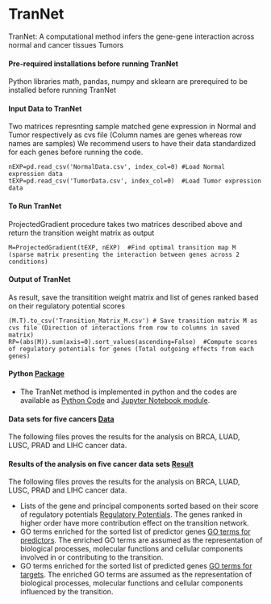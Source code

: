 # TranNet
TranNet: A computational method infers the gene-gene interaction across normal and cancer tissues Tumors
#### Pre-required installations before running TranNet
Python libraries math, pandas, numpy and sklearn are prerequired to be installed before running TranNet
#### Input Data to TranNet
Two matrices represnting sample matched gene expression in Normal and Tumor respectively as cvs file (Column names are genes whereas row names are samples) 
We recommend users to have their data standardized for each genes before running the code.
```
nEXP=pd.read_csv('NormalData.csv', index_col=0) #Load Normal expression data
tEXP=pd.read_csv('TumorData.csv', index_col=0)  #Load Tumor expression data
```
#### To Run TranNet
ProjectedGradient procedure takes two matrices described above and return the transition weight matrix as output
```
M=ProjectedGradient(tEXP, nEXP)  #Find optimal transition map M (sparse matrix presenting the interaction between genes across 2 conditions)
```
#### Output of TranNet
As result, save the transitition weight matrix and list of genes ranked based on their regulatory potential scores
```
(M.T).to_csv('Transition_Matrix_M.csv') # Save transition matrix M as cvs file (Direction of interactions from row to columns in saved matrix) 
RP=(abs(M)).sum(axis=0).sort_values(ascending=False)  #Compute scores of regulatory potentials for genes (Total outgoing effects from each genes)
```
#### Python [Package](code) 
* The TranNet method is implemented in python and the codes are available as [Python Code](code/TranNet.py) and [Jupyter Notebook module](code/TranNet.ipynb).

#### Data sets for five cancers [Data](code)
The following files proves the results for the analysis on BRCA, LUAD, LUSC, PRAD and LIHC cancer data.

#### Results of the analysis on five cancer data sets [Result](result)
The following files proves the results for the analysis on BRCA, LUAD, LUSC, PRAD and LIHC cancer data. 
* Lists of the gene and principal components sorted based on their score of regulatory potentials [Regulatory Potentials](result/Genes_Regulatory_Potentials.xlsx). The genes ranked in higher order have more contribution effect on the transition network.
* GO terms enriched for the sorted list of predictor genes [GO terms for predictors](result/GO_terms_Predictor_Genes.xlsx). The enriched GO terms are assumed as the representation of biological processes, molecular functions and cellular components involved in or contributing to the transition.
* GO terms enriched for the sorted list of predicted genes [GO terms for targets](result/GO_terms_Well_Predicted_Genes.xlsx). The enriched GO terms are assumed as the representation of biological processes, molecular functions and cellular components influenced by the transition.
